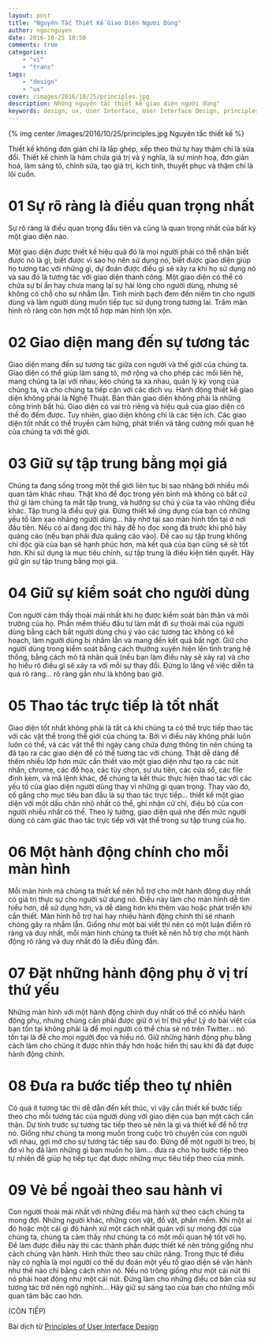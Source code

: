 ```yaml
---
layout: post
title: "Nguyên Tắc Thiết Kế Giao Diện Người Dùng"
author: ngocnguyen
date: 2016-10-25 10:50
comments: true
categories:
    - "vi"
    - "trans"
tags:
    - "design"
    - "ux"
cover: /images/2016/10/25/principles.jpg
description: Những nguyên tắc thiết kế giao diện người dùng"
keywords: design, ux, User Interface, User Interface Design, principles
---
```


{% img center /images/2016/10/25/principles.jpg Nguyên tắc thiết kế %}

Thiết kế không đơn giản chỉ là lắp ghép, xếp theo thứ tự hay thậm chí là sửa đổi. Thiết kế chính là hàm chứa giá trị và ý nghĩa, là sự minh hoạ, đơn giản hoá, làm sáng tỏ, chỉnh sửa, tạo giá trị, kịch tính, thuyết phục và thậm chí là lôi cuốn.

01 Sự rõ ràng là điều quan trọng nhất
====================================
Sự rõ ràng là điều quan trọng đầu tiên và cũng là quan trọng nhất của bất kỳ một giao diện nào. 

Một giao diện được thiết kế hiệu quả đó là mọi người phải có thể nhận biết được nó là gì, biết được vì sao họ nên sử dụng nó, biết được giao diện giúp họ tương tác với những gì, dự đoán được điều gì sẽ xảy ra khi họ sử dụng nó và sau đó là tương tác với giao diện thành công. Một giao diện có thể có chứa sự bí ẩn hay chưa mang lại sự hài lòng cho người dùng, nhưng sẽ không có chỗ cho sự nhầm lẫn. Tính minh bạch đem đến niềm tin cho người dùng và làm người dùng muốn tiếp tục sử dụng trong tương lai. Trăm màn hình rõ ràng còn hơn một tổ hợp màn hình lộn xộn.

<!-- more -->

02 Giao diện mang đến sự tương tác
==================================

Giao diện mang đến sự tương tác giữa con người và thế giới của chúng ta. Giao diện có thể giúp làm sáng tỏ, mở rộng và cho phép các mối liên hệ, mang chúng ta lại với nhau, kéo chúng ta xa nhau, quản lý kỳ vọng của chúng ta, và cho chúng ta tiếp cận với các dịch vụ. Hành động thiết kế giao diện không phải là Nghệ Thuật. Bản thân giao diện không phải là những công trình bất hủ. Giao diện có vai trò riêng và hiệu quả của giao diện có thể đo đếm được. Tuy nhiên, giao diện không chỉ là các tiện ích. Các giao diện tốt nhất có thể truyền cảm hứng, phát triển và tăng cường mối quan hệ của chúng ta với thế giới.


03 Giữ sự tập trung bằng mọi giá
================================

Chúng ta đang sống trong một thế giới liên tục bị sao nhãng bởi nhiều mối quan tâm khác nhau. Thật khó để đọc trong yên bình mà không có bất cứ thứ gì làm chúng ta mất tập trung, và hướng sự chú ý của ta vào những điều khác. Tập trung là điều quý giá. Đừng thiết kế ứng dụng của bạn có những yếu tố làm xao nhãng người dùng... hãy nhớ tại sao màn hình tồn tại ở nơi đầu tiên. Nếu có ai đang đọc thì hãy để họ đọc xong đã trước khi phô bày quảng cáo (nếu bạn phải đưa quảng cáo vào). Đề cao sự tập trung không chỉ độc giả của bạn sẽ hạnh phúc hơn, mà kết quả của bạn cũng sẽ sẽ tốt hơn. Khi sử dụng là mục tiêu chính, sự tập trung là điều kiện tiên quyết. Hãy giữ gìn sự tập trung bằng mọi giá.


04 Giữ sự kiểm soát cho người dùng
==================================

Con người cảm thấy thoải mái nhất khi họ được kiểm soát bản thân và môi trường của họ. Phần mềm thiếu đầu tư làm mất đi sự thoải mái của người dùng bằng cách bắt người dùng chú ý vào các tương tác không có kế hoạch, làm người dùng bị nhầm lẫn và mang đến kết quả bất ngờ. Giữ cho người dùng trong kiểm soát bằng cách thường xuyên hiện lên tình trạng hệ thống, bằng cách mô tả nhân quả (nếu bạn làm điều này sẽ xảy ra) và cho họ hiểu rõ điều gì sẽ xảy ra với mỗi sự thay đổi. Đừng lo lắng về việc diễn tả quá rõ ràng... rõ ràng gần như là không bao giờ.

05 Thao tác trực tiếp là tốt nhất
=================================

Giao diện tốt nhất không phải là tất cả khi chúng ta có thể trực tiếp thao tác với các vật thể trong thế giới của chúng ta. Bởi vì điều này không phải luôn luôn có thể, và các vật thể thì ngày càng chứa đựng thông tin nên chúng ta đã tạo ra các giao diện để có thể tương tác với chúng. Thật dễ dàng để thêm nhiều lớp hơn mức cần thiết vào một giao diện như tạo ra các nút nhấn, chrome, các đồ họa, các tùy chọn, sự ưu tiên, các cửa sổ, các file đính kèm, và mã lệnh khác, để chúng ta kết thúc thực hiện thao tác với các yếu tố của giao diện người dùng thay vì những gì quan trọng. Thay vào đó, cố gắng cho mục tiêu ban đầu là sự thao tác trực tiếp... thiết kế một giao diện với một dấu chân nhỏ nhất có thể, ghi nhận cử chỉ, điệu bộ của con người nhiều nhất có thể. Theo lý tưởng, giao diện quá nhẹ đến mức người dùng có cảm giác thao tác trực tiếp với vật thể trong sự tập trung của họ.

 
06 Một hành động chính cho mỗi màn hình
=======================================

Mỗi màn hình mà chúng ta thiết kế nên hỗ trợ cho một hành động duy nhất có giá trị thực sự cho người sử dụng nó. Điều này làm cho màn hình dễ tìm hiểu hơn, dễ sử dụng hơn, và dễ dàng hơn khi thêm vào hoặc phát triển khi cần thiết. Màn hình hỗ trợ hai hay nhiều hành động chính thì sẽ nhanh chóng gây
ra nhầm lẫn. Giống như một bài viết thì nên có một luận điểm rõ ràng và duy nhất, mỗi màn hình chúng ta thiết kế nên hỗ trợ cho một hành động rõ ràng và duy nhất đó là điều đúng đắn. 
 
07 Đặt những hành động phụ ở vị trí thứ yếu
===========================================

Những màn hình với một hành động chính duy nhất có thể có nhiều hành động phụ, nhưng chúng cần phải được giữ ở vị trí thứ yếu! Lý do bài viết của bạn tồn tại không phải là để mọi người có thể chia sẻ nó trên Twitter... nó tồn tại là để cho mọi người đọc và hiểu nó. Giữ những hành động phụ bằng cách làm cho chúng ít được nhìn thấy hơn hoặc hiển thị sau khi đã đạt được hành động chính. 

08  Đưa ra bước tiếp theo tự nhiên
==================================

Có quá ít tương tác thì dễ dẫn đến kết thúc, vì vậy cần thiết kế bước tiếp theo cho mỗi tương tác của người dùng với giao diện của bạn một cách cẩn thận. Dự tính trước sự tương tác tiếp theo sẽ nên là gì và thiết kế để hỗ trợ nó. Giống như chúng ta mong muốn trong cuộc trò chuyện của con người với nhau, gợi mở cho sự tương tác tiếp sau đó. Đừng để một người bị treo, bị đơ vì họ đã làm những gì bạn muốn họ làm... đưa ra cho họ bước tiếp theo tự nhiên để giúp họ tiếp tục đạt được những mục tiêu tiếp theo của mình. 

09 Vẻ bề ngoài theo sau hành vi 
===============================

Con người thoải mái nhất với những điều mà hành xử theo cách chúng ta mong đợi. Những người khác, những con vật, đồ vật, phần mềm. Khi một ai đó hoặc một cái gì đó hành xử một cách nhất quán với sự mong đợi của chúng ta, chúng ta cảm thấy như chúng ta có một mối quan hệ tốt với họ. Để làm được điều này thì các thành phần được thiết kế nên trông giống như cách chúng vận hành. Hình thức theo sau chức năng. Trong thực tế điều này có nghĩa là mọi người có thể dự đoán một yếu tố giao diện sẽ vận hành như thế nào chỉ bằng cách nhìn nó. Nếu nó trông giống như một cái nút thì nó phải hoạt động như một cái nút. Đừng làm cho những điều cơ bản của sự tương tác trở nên ngộ nghĩnh... Hãy giữ sự sáng tạo của bạn cho những mối quan tâm bậc cao hơn. 

(CÒN TIẾP)

Bài dịch từ [Principles of User Interface Design](http://bokardo.com/principles-of-user-interface-design/)